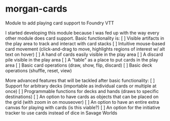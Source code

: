 # morgan-cards
Module to add playing card support to Foundry VTT

I started developing this module because I was fed up with the way every other module does card support. Basic functionality is:
[ ] Visible artifacts in the play area to track and interact with card stacks
[ ] Intuitive mouse-based card movement (click-and-drag to move, highlights regions of interest w/ alt text on hover)
[ ] A hand of cards easily visible in the play area
[ ] A discard pile visible in the play area
[ ] A "table" as a place to put cards in the play area
[ ] Basic card operations (draw, show, flip, discard)
[ ] Basic deck operations (shuffle, reset, view)

More advanced features that will be tackled after basic functionality:
[ ] Support for arbitrary decks (importable as individual cards or multiple at once)
[ ] Programmable functions for decks and hands (draws to specific destinations)
[ ] An option to have cards as objects that can be placed on the grid (with zoom in on mouseover)
[ ] An option to have an entire extra canvas for playing with cards (is this viable?)
[ ] An option for the initiative tracker to use cards instead of dice in Savage Worlds
